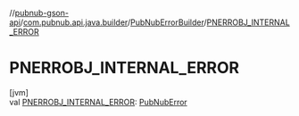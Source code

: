 //[pubnub-gson-api](../../../index.md)/[com.pubnub.api.java.builder](../index.md)/[PubNubErrorBuilder](index.md)/[PNERROBJ_INTERNAL_ERROR](-p-n-e-r-r-o-b-j_-i-n-t-e-r-n-a-l_-e-r-r-o-r.md)

# PNERROBJ_INTERNAL_ERROR

[jvm]\
val [PNERROBJ_INTERNAL_ERROR](-p-n-e-r-r-o-b-j_-i-n-t-e-r-n-a-l_-e-r-r-o-r.md): [PubNubError](../../../../../pubnub-kotlin/pubnub-kotlin-api/pubnub-kotlin-api/com.pubnub.api/-pub-nub-error/index.md)
